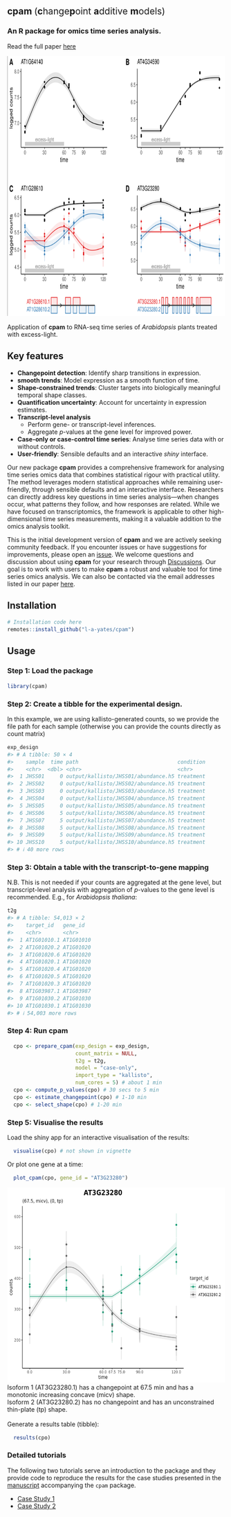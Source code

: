 
## cpam <span style="font-weight: normal">(**c**hange**p**oint **a**dditive **m**odels)</span>

### An R package for omics time series analysis.

Read the full paper [here](https://doi.org/10.1101/2024.12.22.630003)

<img src="assets/example_trends.png" width="800" height="600" />

Application of **cpam** to RNA-seq time series of *Arabidopsis* plants
treated with excess-light.

## Key features

- **Changepoint detection**: Identify sharp transitions in expression.
- **smooth trends**: Model expression as a smooth function of time.
- **Shape-constrained trends**: Cluster targets into biologically
  meaningful temporal shape classes.
- **Quantification uncertainty**: Account for uncertainty in expression
  estimates.
- **Transcript-level analysis**
  - Perform gene- or transcript-level inferences.
  - Aggregate $p$-values at the gene level for improved power.
- **Case-only or case-control time series**: Analyse time series data
  with or without controls.
- **User-friendly**: Sensible defaults and an interactive *shiny*
  interface.

Our new package **cpam** provides a comprehensive framework for
analysing time series omics data that combines statistical rigour with
practical utility. The method leverages modern statistical approaches
while remaining user-friendly, through sensible defaults and an
interactive interface. Researchers can directly address key questions in
time series analysis—when changes occur, what patterns they follow, and
how responses are related. While we have focused on transcriptomics, the
framework is applicable to other high-dimensional time series
measurements, making it a valuable addition to the omics analysis
toolkit.

This is the initial development version of **cpam** and we are actively
seeking community feedback. If you encounter issues or have suggestions
for improvements, please open an
[issue](https://github.com/l-a-yates/cpam/issues). We welcome questions
and discussion about using **cpam** for your research through
[Discussions](https://github.com/l-a-yates/cpam/discussions/). Our goal
is to work with users to make **cpam** a robust and valuable tool for
time series omics analysis. We can also be contacted via the email
addresses listed in our paper [here](https://doi.org/10.1101/2024.12.22.630003).

## Installation

``` r
# Installation code here
remotes::install_github("l-a-yates/cpam")
```

## Usage

### Step 1: Load the package

``` r
library(cpam)
```

### Step 2: Create a tibble for the experimental design.

In this example, we are using kallisto-generated counts, so we provide
the file path for each sample (otherwise you can provide the counts
directly as count matrix)

``` r
exp_design
#> # A tibble: 50 × 4
#>    sample  time path                                condition
#>    <chr>  <dbl> <chr>                               <chr>    
#>  1 JHSS01     0 output/kallisto/JHSS01/abundance.h5 treatment
#>  2 JHSS02     0 output/kallisto/JHSS02/abundance.h5 treatment
#>  3 JHSS03     0 output/kallisto/JHSS03/abundance.h5 treatment
#>  4 JHSS04     0 output/kallisto/JHSS04/abundance.h5 treatment
#>  5 JHSS05     0 output/kallisto/JHSS05/abundance.h5 treatment
#>  6 JHSS06     5 output/kallisto/JHSS06/abundance.h5 treatment
#>  7 JHSS07     5 output/kallisto/JHSS07/abundance.h5 treatment
#>  8 JHSS08     5 output/kallisto/JHSS08/abundance.h5 treatment
#>  9 JHSS09     5 output/kallisto/JHSS09/abundance.h5 treatment
#> 10 JHSS10     5 output/kallisto/JHSS10/abundance.h5 treatment
#> # ℹ 40 more rows
```

### Step 3: Obtain a table with the transcript-to-gene mapping

N.B. This is not needed if your counts are aggregated at the gene level,
but transcript-level analysis with aggregation of $p$-values to the gene
level is recommended. E.g., for *Arabidopsis thaliana*:

``` r
t2g
#> # A tibble: 54,013 × 2
#>    target_id   gene_id  
#>    <chr>       <chr>    
#>  1 AT1G01010.1 AT1G01010
#>  2 AT1G01020.2 AT1G01020
#>  3 AT1G01020.6 AT1G01020
#>  4 AT1G01020.1 AT1G01020
#>  5 AT1G01020.4 AT1G01020
#>  6 AT1G01020.5 AT1G01020
#>  7 AT1G01020.3 AT1G01020
#>  8 AT1G03987.1 AT1G03987
#>  9 AT1G01030.2 AT1G01030
#> 10 AT1G01030.1 AT1G01030
#> # ℹ 54,003 more rows
```

### Step 4: Run **cpam**

``` r
  cpo <- prepare_cpam(exp_design = exp_design,
                      count_matrix = NULL,
                      t2g = t2g,
                      model = "case-only",
                      import_type = "kallisto",
                      num_cores = 5) # about 1 min
  cpo <- compute_p_values(cpo) # 30 secs to 5 min
  cpo <- estimate_changepoint(cpo) # 1-10 min
  cpo <- select_shape(cpo) # 1-20 min
```

### Step 5: Visualise the results

Load the shiny app for an interactive visualisation of the results:

``` r
  visualise(cpo) # not shown in vignette
```

Or plot one gene at a time:

``` r
  plot_cpam(cpo, gene_id = "AT3G23280")
```

<img src="assets/example_gene_plot.png" width="550" height="450" />
Isoform 1 (AT3G23280.1) has a changepoint at 67.5 min and has a
monotonic increasing concave (micv) shape.<br> Isoform 2 (AT3G23280.2)
has no changepoint and has an unconstrained thin-plate (tp) shape.
<br><br> Generate a results table (tibble):

``` r
  results(cpo)
```

### Detailed tutorials

The following two tutorials serve an introduction to the package and 
they provide code to reproduce the results for the case studies
presented in the 
[manuscript](https://doi.org/10.1101/2024.12.22.630003)
accompanying the `cpam` package.

 - [Case Study 1](https://raw.githack.com/l-a-yates/cpam_manuscript/main/R/crisp.html)
 - [Case Study 2](https://raw.githack.com/l-a-yates/cpam_manuscript/main/R/torre.html)

